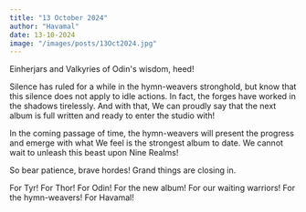 ```yaml
---
title: "13 October 2024"
author: "Havamal"
date: 13-10-2024
image: "/images/posts/13Oct2024.jpg"
---
```


Einherjars and Valkyries of Odin's wisdom, heed!

Silence has ruled for a while in the hymn-weavers stronghold, but know that this silence does not apply to idle actions. In fact, the forges have worked in the shadows tirelessly. And with that, We can proudly say that the next album is full written and ready to enter the studio with!

In the coming passage of time, the hymn-weavers will present the progress and emerge with what We feel is the strongest album to date. We cannot wait to unleash this beast upon Nine Realms!

So bear patience, brave hordes! Grand things are closing in.

For Tyr! For Thor! For Odin! For the new album! For our waiting warriors! For the hymn-weavers! For Havamal!